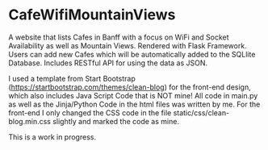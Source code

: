 # CafeWifiMountainViews
A website that lists Cafes in Banff with a focus on WiFi and Socket Availability as well as Mountain Views.
Rendered with Flask Framework. 
Users can add new Cafes which will be automatically added to the SQLlite Database. Includes RESTful API for using the data as JSON.

I used a template from Start Bootstrap (https://startbootstrap.com/themes/clean-blog) for the front-end design, which also includes Java Script Code that is NOT mine! All code in main.py as well as the Jinja/Python Code in the html files was written by me. For the front-end I only changed the CSS code in the file static/css/clean-blog.min.css slightly and marked the code as mine.

This is a work in progress.


